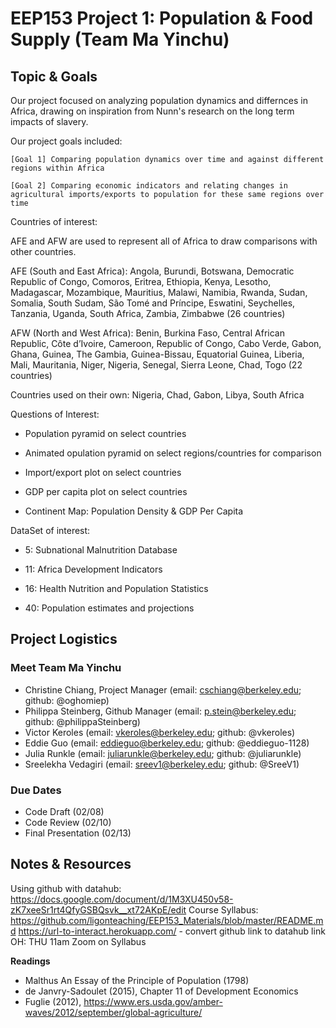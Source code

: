 # EEP153 Project 1: Population & Food Supply (Team Ma Yinchu)

## Topic & Goals

Our project focused on analyzing population dynamics and differnces in Africa, drawing on inspiration from Nunn's research on the long term impacts of slavery. 

Our project goals included:

    [Goal 1] Comparing population dynamics over time and against different regions within Africa 

    [Goal 2] Comparing economic indicators and relating changes in agricultural imports/exports to population for these same regions over time

Countries of interest: 

AFE and AFW are used to represent all of Africa to draw comparisons with other countries. 

AFE (South and East Africa): Angola, Burundi, Botswana, Democratic Republic of Congo, Comoros, Eritrea, Ethiopia, Kenya, Lesotho, Madagascar, Mozambique, Mauritius, Malawi, Namibia, Rwanda, Sudan, Somalia, South Sudam, São Tomé and Príncipe, Eswatini, Seychelles, Tanzania, Uganda, South Africa, Zambia, Zimbabwe (26 countries)

AFW (North and West Africa): Benin, Burkina Faso, Central African Republic, Côte d’Ivoire, Cameroon, Republic of Congo, Cabo Verde, Gabon, Ghana, Guinea, The Gambia, Guinea-Bissau, Equatorial Guinea, Liberia, Mali, Mauritania, Niger, Nigeria, Senegal, Sierra Leone, Chad, Togo (22 countries)

Countries used on their own: Nigeria, Chad, Gabon, Libya, South Africa

Questions of Interest:

- Population pyramid on select countries

- Animated opulation pyramid on select regions/countries for comparison 

- Import/export plot on select countries

- GDP per capita plot on select countries

- Continent Map: Population Density & GDP Per Capita



DataSet of interest:

- 5: Subnational Malnutrition Database


- 11: Africa Development Indicators


- 16: Health Nutrition and Population Statistics


- 40: Population estimates and projections





## Project Logistics
### Meet Team Ma Yinchu

- Christine Chiang, Project Manager (email: cschiang@berkeley.edu; github: @oghomiep)
- Philippa Steinberg, Github Manager (email: p.stein@berkeley.edu; github: @philippaSteinberg)
- Victor Keroles (email: vkeroles@berkeley.edu; github: @vkeroles)
- Eddie Guo (email: eddieguo@berkeley.edu; github: @eddieguo-1128)
- Julia Runkle (email: juliarunkle@berkeley.edu; github: @juliarunkle)
- Sreelekha Vedagiri (email: sreev1@berkeley.edu; github: @SreeV1)

### Due Dates
- Code Draft (02/08)
- Code Review (02/10)
- Final Presentation (02/13)

## Notes & Resources
Using github with datahub: https://docs.google.com/document/d/1M3XU450v58-zK7xeeSr1rt4QfyGSBQsvk__xt72AKpE/edit
Course Syllabus: https://github.com/ligonteaching/EEP153_Materials/blob/master/README.md
https://url-to-interact.herokuapp.com/ - convert github link to datahub link
OH: THU 11am Zoom on Syllabus

**Readings**
- Malthus An Essay of the Principle of Population (1798)
- de Janvry-Sadoulet (2015), Chapter 11 of Development Economics
- Fuglie (2012), https://www.ers.usda.gov/amber-waves/2012/september/global-agriculture/
